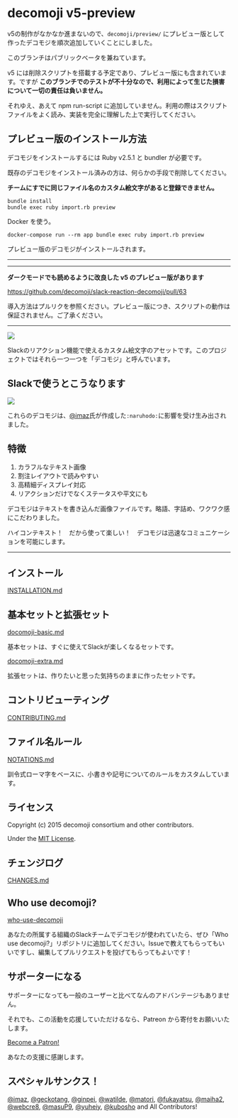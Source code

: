 # decomoji v5-preview

v5の制作がなかなか進まないので、`decomoji/preview/` にプレビュー版として作ったデコモジを順次追加していくことにしました。

このブランチはパブリックベータを兼ねています。

v5 には削除スクリプトを搭載する予定であり、プレビュー版にも含まれています。ですが **このブランチでのテストが不十分なので、利用によって生じた損害について一切の責任は負いません。**

それゆえ、あえて npm run-script に追加していません。利用の際はスクリプトファイルをよく読み、実装を完全に理解した上で実行してください。

## プレビュー版のインストール方法

デコモジをインストールするには Ruby v2.5.1 と bundler が必要です。

既存のデコモジをインストール済みの方は、何らかの手段で削除してください。

**チームにすでに同じファイル名のカスタム絵文字があると登録できません。**

```
bundle install
bundle exec ruby import.rb preview
```

Docker を使う。

```
docker-compose run --rm app bundle exec ruby import.rb preview
```

プレビュー版のデコモジがインストールされます。

---

---

**ダークモードでも読めるように改良した v5 のプレビュー版があります**

https://github.com/decomoji/slack-reaction-decomoji/pull/63

導入方法はプルリクを参照ください。プレビュー版につき、スクリプトの動作は保証されません。ご了承ください。

---

![](images/ss_basic.png)

Slackのリアクション機能で使えるカスタム絵文字のアセットです。このプロジェクトではそれら一つ一つを「デコモジ」と呼んでいます。

## Slackで使うとこうなります

![](images/ss_using.png)

これらのデコモジは、[@imaz](https://github.com/imaz)氏が作成した`:naruhodo:`に影響を受け生み出されました。

## 特徴

1. カラフルなテキスト画像
2. 割注レイアウトで読みやすい
3. 高精細ディスプレイ対応
4. リアクションだけでなくステータスや平文にも

デコモジはテキストを書き込んだ画像ファイルです。略語、字詰め、ワクワク感にこだわりました。

ハイコンテキスト！　だから使って楽しい！　デコモジは迅速なコミュニケーションを可能にします。

---

## インストール

[INSTALLATION.md](INSTALLATION.md)

## 基本セットと拡張セット

[docomoji-basic.md](decomoji-basic.md)

基本セットは、すぐに使えてSlackが楽しくなるセットです。

[docomoji-extra.md](decomoji-extra.md)

拡張セットは、作りたいと思った気持ちのままに作ったセットです。

## コントリビューティング

[CONTRIBUTING.md](CONTRIBUTING.md)

## ファイル名ルール

[NOTATIONS.md](NOTATIONS.md)

訓令式ローマ字をベースに、小書きや記号についてのルールをカスタムしています。

## ライセンス

Copyright (c) 2015 decomoji consortium and other contributors.

Under the [MIT License](LICENSE.txt).

## チェンジログ

[CHANGES.md](CHANGES.md)

## Who use decomoji?

[who-use-decomoji](https://github.com/decomoji/who-use-decomoji)

あなたの所属する組織のSlackチームでデコモジが使われていたら、ぜひ「Who use decomoji?」リポジトリに追加してください。Issueで教えてもらってもいいですし、編集してプルリクエストを投げてもらってもよいです！

## サポーターになる

サポーターになっても一般のユーザーと比べてなんのアドバンテージもありません。

それでも、この活動を応援していただけるなら、Patreon から寄付をお願いいたします。

<a href="https://www.patreon.com/bePatron?u=486549" data-patreon-widget-type="become-patron-button">Become a Patron!</a><script async src="https://c6.patreon.com/becomePatronButton.bundle.js"></script>

あなたの支援に感謝します。

## スペシャルサンクス！

[@imaz](https://github.com/imaz/), [@geckotang](https://github.com/geckotang/), [@ginpei](https://github.com/ginpei/), [@watilde](https://github.com/watilde/), [@matori](https://github.com/matori/), [@fukayatsu](https://github.com/fukayatsu/), [@maiha2](https://github.com/maiha2/), [@webcre8](https://github.com/webcre8/), [@masuP9](https://github.com/masuP9/), [@yuheiy](https://github.com/yuheiy), [@kubosho](https://github.com/kubosho) and All Contributors!

